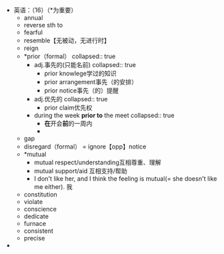 - 英语：（16）（*为重要）
	- annual
	- reverse sth to
	- fearful
	- resemble【无被动，无进行时】
	- reign
	- *prior（formal）
	  collapsed:: true
		- adj.事先的(只能名前)
		  collapsed:: true
			- prior knowlege学过的知识
			- prior arrangement事先（的安排）
			- prior notice事先（的）提醒
		- adj.优先的
		  collapsed:: true
			- prior claim优先权
		- during the week **prior to** the meet
		  collapsed:: true
			- **在**开会**前**的一周内
			-
	- gap
	- disregard（formal） = ignore【opp】notice
	- *mutual
		- mutual respect/understanding互相尊重、理解
		- mutual support/aid 互相支持/帮助
		- I don't like her, and I think the feeling is
		  mutual(= she doesn't like me either).
		  我
	- constitution
	- violate
	- conscience
	- dedicate
	- furnace
	- consistent
	- precise
-